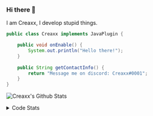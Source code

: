 ### Hi there 👋

I am Creaxx, I develop stupid things. 

```java
public class Creaxx implements JavaPlugin {

    public void onEnable() {
        System.out.println("Hello there!");
    }
    
    public String getContactInfo() {
        return "Message me on discord: Creaxx#0001";
    }
}
```

![Creaxx's Github Stats](https://github-readme-stats.vercel.app/api?username=CreaxxOG&show_icons=true&theme=dark&count_private=true)

<details>
  <summary>Code Stats</summary>

<!--START_SECTION:waka-->
![Code Time](http://img.shields.io/badge/Code%20Time-919%20hrs%2013%20mins-blue)

![Lines of code](https://img.shields.io/badge/From%20Hello%20World%20I%27ve%20Written-2%20Thousand%20lines%20of%20code-blue)

**🐱 My GitHub Data** 

> 🏆 624 Contributions in the Year 2022
 > 
> 📦 231.3 kB Used in GitHub's Storage 
 > 
> 🚫 Not Opted to Hire
 > 
> 📜 3 Public Repositories 
 > 
> 🔑 3 Private Repositories  
 > 
**I'm an Early 🐤** 

```text
🌞 Morning    15 commits     █░░░░░░░░░░░░░░░░░░░░░░░░   3.64% 
🌆 Daytime    195 commits    ███████████░░░░░░░░░░░░░░   47.33% 
🌃 Evening    182 commits    ███████████░░░░░░░░░░░░░░   44.17% 
🌙 Night      20 commits     █░░░░░░░░░░░░░░░░░░░░░░░░   4.85%

```
📅 **I'm Most Productive on Sunday** 

```text
Monday       51 commits     ███░░░░░░░░░░░░░░░░░░░░░░   12.38% 
Tuesday      67 commits     ████░░░░░░░░░░░░░░░░░░░░░   16.26% 
Wednesday    68 commits     ████░░░░░░░░░░░░░░░░░░░░░   16.5% 
Thursday     51 commits     ███░░░░░░░░░░░░░░░░░░░░░░   12.38% 
Friday       47 commits     ██░░░░░░░░░░░░░░░░░░░░░░░   11.41% 
Saturday     59 commits     ███░░░░░░░░░░░░░░░░░░░░░░   14.32% 
Sunday       69 commits     ████░░░░░░░░░░░░░░░░░░░░░   16.75%

```


📊 **This Week I Spent My Time On** 

```text
💬 Programming Languages: 
Java                     4 hrs 16 mins       ████████████░░░░░░░░░░░░░   50.75% 
Kotlin                   3 hrs 1 min         █████████░░░░░░░░░░░░░░░░   35.88% 
XML                      30 mins             █░░░░░░░░░░░░░░░░░░░░░░░░   5.96% 
GitIgnore file           20 mins             █░░░░░░░░░░░░░░░░░░░░░░░░   4.15% 
YAML                     10 mins             ░░░░░░░░░░░░░░░░░░░░░░░░░   2.0%

🔥 Editors: 
IntelliJ                 8 hrs 25 mins       █████████████████████████   100.0%

```

**I Mostly Code in Java** 

```text
Java                     6 repos             ███████████████░░░░░░░░░░   60.0% 
Kotlin                   3 repos             ███████░░░░░░░░░░░░░░░░░░   30.0% 
EJS                      1 repo              ██░░░░░░░░░░░░░░░░░░░░░░░   10.0%

```



 Last Updated on 12/10/2022 06:42:15 UTC
<!--END_SECTION:waka-->
</details>
